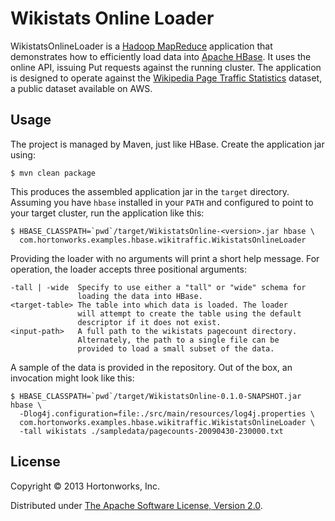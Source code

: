 # Wikistats Online Loader

WikistatsOnlineLoader is a [Hadoop MapReduce][0] application that
demonstrates how to efficiently load data into [Apache HBase][1]. It
uses the online API, issuing Put requests against the running cluster.
The application is designed to operate against the
[Wikipedia Page Traffic Statistics][2] dataset, a public dataset
available on AWS.

## Usage

The project is managed by Maven, just like HBase. Create the
application jar using:

    $ mvn clean package

This produces the assembled application jar in the `target` directory.
Assuming you have `hbase` installed in your `PATH` and configured to
point to your target cluster, run the application like this:

    $ HBASE_CLASSPATH=`pwd`/target/WikistatsOnline-<version>.jar hbase \
      com.hortonworks.examples.hbase.wikitraffic.WikistatsOnlineLoader

Providing the loader with no arguments will print a short help
message. For operation, the loader accepts three positional arguments:

    -tall | -wide  Specify to use either a "tall" or "wide" schema for
                   loading the data into HBase.
    <target-table> The table into which data is loaded. The loader
                   will attempt to create the table using the default
                   descriptor if it does not exist.
    <input-path>   A full path to the wikistats pagecount directory.
                   Alternately, the path to a single file can be
                   provided to load a small subset of the data.

A sample of the data is provided in the repository. Out of the box, an
invocation might look like this:

    $ HBASE_CLASSPATH=`pwd`/target/WikistatsOnline-0.1.0-SNAPSHOT.jar hbase \
      -Dlog4j.configuration=file:./src/main/resources/log4j.properties \
      com.hortonworks.examples.hbase.wikitraffic.WikistatsOnlineLoader \
      -tall wikistats ./sampledata/pagecounts-20090430-230000.txt

## License

Copyright © 2013 Hortonworks, Inc.

Distributed under [The Apache Software License, Version 2.0][3].

[0]: http://hadoop.apache.org/
[1]: http://hbase.apache.org/
[2]: http://aws.amazon.com/datasets/2596
[3]: http://www.apache.org/licenses/LICENSE-2.0

